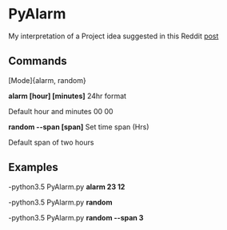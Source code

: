 # PyAlarm
My interpretation of a Project idea suggested in this Reddit [post](https://www.reddit.com/r/beginnerprojects/comments/4n9hne/project_idea_alarm_clock/
)

## Commands
[Mode]{alarm, random} 

**alarm [hour] [minutes]** 24hr format

Default hour and minutes 00 00

**random --span [span]** Set time span (Hrs)

Default span of two hours

## Examples
-python3.5 PyAlarm.py **alarm 23 12**

-python3.5 PyAlarm.py **random**

-python3.5 PyAlarm.py **random --span 3**
